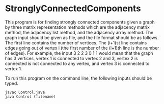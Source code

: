 # StronglyConnectedComponents
This program is for finding strongly connected components given a graph by three matrix representation methods which are the adjacency matrix method, the adjacency list method, and the adjacency array method.
The graph input should be given as file, and the file format should be as follows. The first line contains the number of vertices. The (i+1)st line contains edges going out of vertex i (the first number of the (i+1)th line is the number of edges). For example, the input
3
2 2 3
0
1 1
would mean that the graph has 3 vertices, vertex 1 is connected to vertex 2 and 3, vertex 2 is connected is not connected to any vertex, and vertex 3 is connected to vertex 1.

To run this program on the command line, the following inputs should be typed.
```
javac Control.java
java Control (filename)
```
